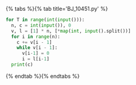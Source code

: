 {% tabs %}{% tab title='BJ_10451.py' %}

```py
for T in range(int(input())):
  n, c = int(input()), 0
  v, l = [1] * n, [*map(int, input().split())]
  for i in range(n):
    c += v[i - 1]
    while v[i - 1]:
      v[i-1] = 0
      i = l[i-1]
  print(c)
```

{% endtab %}{% endtabs %}
